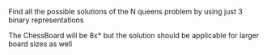 Find all the possible solutions of the N queens problem by using  just 3 binary representations

The ChessBoard will be 8x* but the solution should be applicable for larger board sizes as well